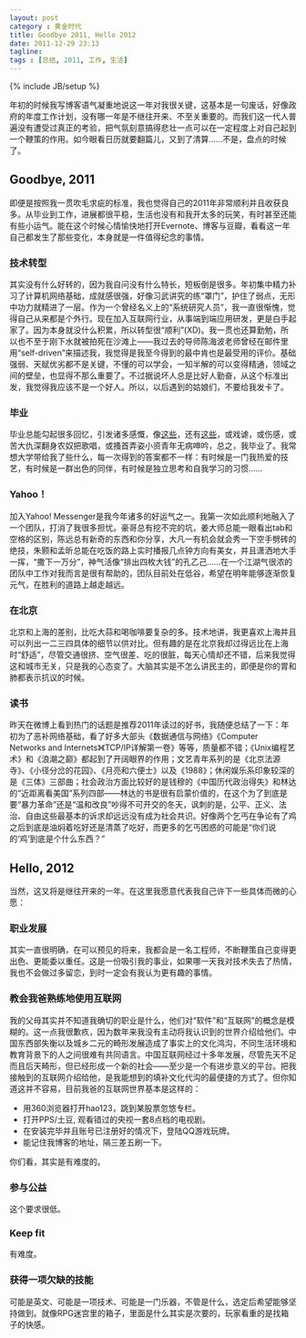 ```yaml
---
layout: post
category : 黄金时代
title: Goodbye 2011, Hello 2012
date: 2011-12-29 23:13
tagline: 
tags : [总结, 2011, 工作, 生活]
---
```

{% include JB/setup %}

年初的时候我写博客语气凝重地说这一年对我很关键，这基本是一句废话，好像政府的年度工作计划，没有哪一年是不继往开来、不至关重要的。而我们这一代人普遍没有遭受过真正的考验，把气氛刻意搞得悲壮一点可以在一定程度上对自己起到一个鞭策的作用。如今眼看日历就要翻篇儿，又到了清算……不是，盘点的时候了。

## Goodbye, 2011
即便是按照我一贯吹毛求疵的标准，我也觉得自己的2011年非常顺利并且收获良多。从毕业到工作，进展都很平稳，生活也没有和我开太多的玩笑，有时甚至还能有些小运气。能在这个时候心情愉快地打开Evernote、博客与豆瓣，看看这一年自己都发生了那些变化，本身就是一件值得纪念的事情。

### 技术转型 
其实没有什么好转的，因为我自问没有什么特长，短板倒是很多。年初集中精力补习了计算机网络基础，成就感很强，好像习武讲究的练“罩门”，护住了弱点，无形中功力就精进了一层。作为一个曾经名义上的“系统研究人员”，我一直很惭愧，觉得自己从来都是个外行。现在加入互联网行业，从事端到端应用研发，更是白手起家了。因为本身就没什么积累，所以转型很“顺利”(XD)。我一贯也还算勤勉，所以也不至于刚下水就被拍死在沙滩上——我过去的导师陈海波老师曾经在邮件里用“self-driven”来描述我，我觉得是我至今得到的最中肯也是最受用的评价。基础强弱、天赋优劣都不是关键，不懂的可以学会，一知半解的可以变得精通，领域之间的壁垒，也显得不那么重要了。不过据说坏人总是比好人勤奋，从这个标准出发，我觉得我应该不是一个好人。所以，以后遇到的姑娘们，不要给我发卡了。

### 毕业
毕业总能勾起很多回忆，引发诸多感慨，像[这些](http://blog.tomsheep.net/once_upon_a_time_in_fudan)，还有[这些](http://blog.tomsheep.net/i-miss-you-1)，或戏谑，或伤感，或苦大仇深翻身农奴把歌唱，或搔首弄姿小资青年无病呻吟，总之，我毕业了。我常想大学带给我了些什么，每一次得到的答案都不一样：有时候是一门我热爱的技艺，有时候是一群出色的同伴，有时候是独立思考和自我学习的习惯……

### Yahoo！
加入Yahoo! Messenger是我今年诸多的好运气之一。我第一次如此顺利地融入了一个团队，打消了我很多担忧。豪哥总有挖不完的坑，姜大师总能一眼看出tab和空格的区别，陈远总有新奇的东西和你分享，大凡一有机会就会秀一下空手劈砖的绝技，朱颢和孟昕总能在吃饭的路上实时播报几点钟方向有美女，并且潇洒地大手一挥，“撒下一万分”，神气活像“排出四枚大钱”的孔乙己……在一个江湖气很浓的团队中工作对我而言是很有帮助的，团队目前处在低谷，希望在明年能够逐渐恢复元气，在胜利的道路上越走越远。

### 在北京 
北京和上海的差别，比吃大蒜和喝咖啡要复杂的多。技术地讲，我更喜欢上海并且可以列出一二三四具体的细节以供对比。但有趣的是在北京我却过得远比在上海时“舒适”，尽管交通很挤、空气很差、吃的很脏，每天心情却还不错，后来我觉得这和城市无关，只是我的心态变了。大脑其实是不怎么讲民主的，即便是你的胃和肺都表示抗议的时候。

### 读书
昨天在微博上看到热门的话题是推荐2011年读过的好书，我随便总结了一下：年初为了恶补网络基础，看了好多大部头《数据通信与网络》《Computer Networks and Internets》《TCP/IP详解第一卷》等等，质量都不错；《Unix编程艺术》和《浪潮之巅》都起到了开阔眼界的作用；文艺青年系列的是《北京法源寺》、《小径分岔的花园》、《月亮和六便士》以及《1988》；休闲娱乐系印象较深的是《三体》三部曲；社会政治方面比较好的是钱穆的《中国历代政治得失》和林达的“近距离看美国”系列四部——林达的书是很有启蒙价值的，在这个为了到底是要“暴力革命”还是“温和改良”吵得不可开交的冬天，讽刺的是，公平、正义、法治、自由这些最基本的诉求却远远没有成为社会共识。好像两个乞丐在争论有了鸡之后到底是油焖着吃好还是清蒸了吃好，而更多的乞丐困惑的可能是“你们说的‘鸡’到底是个什么东西？” 

## Hello, 2012
当然，这又将是继往开来的一年。在这里我愿意代表我自己许下一些具体而微的心愿：

### 职业发展
其实一直很明确，在可以预见的将来，我都会是一名工程师，不断鞭策自己变得更出色、更能委以重任。这是一份吸引我的事业，如果哪一天我对技术失去了热情，我也不会做过多留恋，到时一定会有我认为更有趣的事情。

### 教会我爸熟练地使用互联网
我的父母其实并不知道我确切的职业是什么，他们对“软件”和“互联网”的概念是模糊的。这一点我很歉疚，因为数年来我没有主动将我认识到的世界介绍给他们。中国东西部失衡以及城乡二元的畸形发展造成了事实上的文化鸿沟，不同生活环境和教育背景下的人之间很难有共同语言。中国互联网经过十多年发展，尽管先天不足而且后天畸形，但已经形成一个新的社会——至少是一个有进步意义的平台。把我接触到的互联网介绍给他，是我能想到的填补文化代沟的最便捷的方式了。但你知道这并不容易，目前我爸的互联网世界基本是这样的：

* 用360浏览器打开hao123，跳到某股票忽悠专栏。
* 打开PPS/土豆, 观看错过的央视一套8点档的电视剧。
* 在安装完毕并且账号已注册好的情况下，登陆QQ游戏玩牌。
* 能记住我博客的地址，隔三差五刷一下。

你们看，其实是有难度的。

### 参与公益
这个要求很低。

### Keep fit
有难度。

### 获得一项欠缺的技能
可能是英文、可能是一项技术、可能是一门乐器，不管是什么，选定后希望能够坚持做到。就像RPG迷宫里的箱子，里面是什么其实是次要的，玩家看重的是找箱子的快感。
